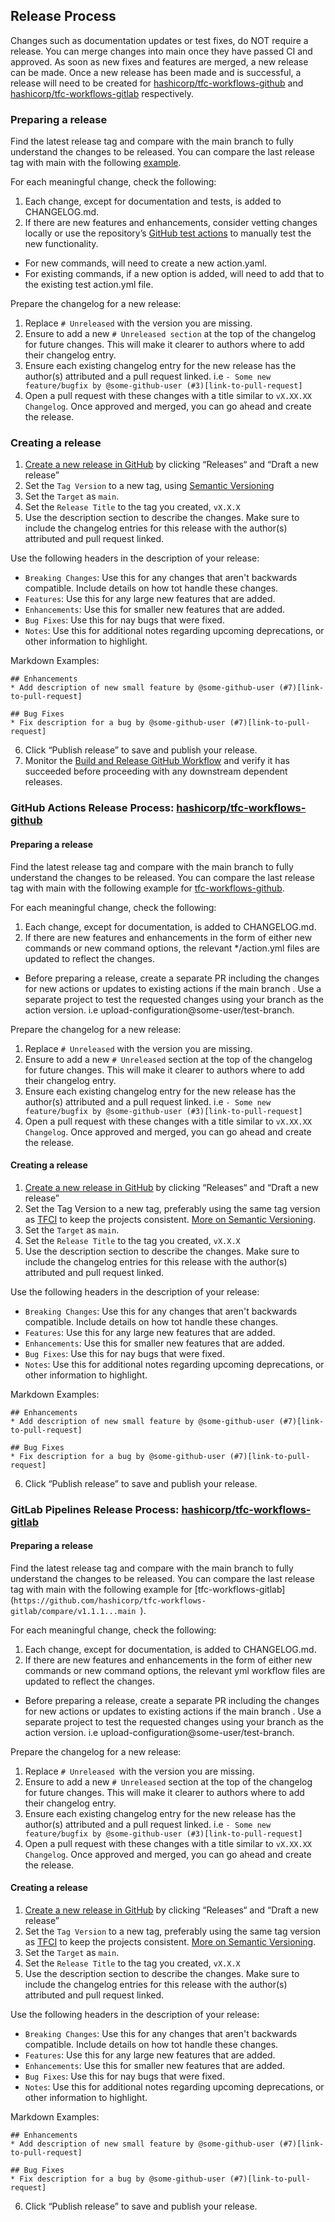 ## Release Process

Changes such as documentation updates or test fixes, do NOT require a release. You can merge changes into main once they have passed CI and approved. As soon as new fixes and features are merged, a new release can be made. Once a new release has been made and is successful, a release will need to be created for [hashicorp/tfc-workflows-github](https://github.com/hashicorp/tfc-workflows-github) and [hashicorp/tfc-workflows-gitlab](https://github.com/hashicorp/tfc-workflows-gitlab) respectively.

### Preparing a release

Find the latest release tag and compare with the main branch to fully understand the changes to be released. You can compare the last release tag with main with the following [example](`https://github.com/hashicorp/tfc-workflows-tooling/compare/v1.1.1...main`).

For each meaningful change, check the following:

1. Each change, except for documentation and tests, is added to CHANGELOG.md.
1. If there are new features and enhancements, consider vetting changes locally or use the repository’s [GitHub test actions](https://github.com/hashicorp/tfc-workflows-tooling/tree/main/.github/actions) to manually test the new functionality.
  * For new commands, will need to create a new action.yaml.
  * For existing commands, if a new option is added, will need to add that to the existing test action.yml file.

Prepare the changelog for a new release:

1. Replace `# Unreleased` with the version you are missing.
1. Ensure to add a new `# Unreleased section` at the top of the changelog for future changes. This will make it clearer to authors where to add their changelog entry.
1. Ensure each existing changelog entry for the new release has the author(s) attributed and a pull request linked. i.e `- Some new feature/bugfix by @some-github-user (#3)[link-to-pull-request]`
1. Open a pull request with these changes with a title similar to `vX.XX.XX Changelog`. Once approved and merged, you can go ahead and create the release.

### Creating a release

1. [Create a new release in GitHub](https://help.github.com/en/github/administering-a-repository/creating-releases) by clicking “Releases“ and “Draft a new release”
2. Set the `Tag Version` to a new tag, using [Semantic Versioning](https://semver.org/)
3. Set the `Target` as `main`.
4. Set the `Release Title` to the tag you created, `vX.X.X`
5. Use the description section to describe the changes. Make sure to include the changelog entries for this release with the author(s) attributed and pull request linked.

Use the following headers in the description of your release:
* `Breaking Changes`: Use this for any changes that aren't backwards compatible. Include details on how tot handle these changes.
* `Features`: Use this for any large new features that are added.
* `Enhancements`: Use this for smaller new features that are added.
* `Bug Fixes`: Use this for nay bugs that were fixed.
* `Notes`: Use this for additional notes regarding upcoming deprecations, or other information to highlight.

Markdown Examples:

```
## Enhancements
* Add description of new small feature by @some-github-user (#7)[link-to-pull-request]

## Bug Fixes
* Fix description for a bug by @some-github-user (#7)[link-to-pull-request]
```

6. Click “Publish release” to save and publish your release.
7. Monitor the [Build and Release GitHub Workflow](/.github/workflows/build-release.workflow.yml) and verify it has succeeded before proceeding with any downstream dependent releases.


### GitHub Actions Release Process: [hashicorp/tfc-workflows-github](https://github.com/hashicorp/tfc-workflows-github)

#### Preparing a release

Find the latest release tag and compare with the main branch to fully understand the changes to be released. You can compare the last release tag with main with the following example for [tfc-workflows-github](https://github.com/hashicorp/tfc-workflows-github/compare/v1.1.1...main).

For each meaningful change, check the following:
1. Each change, except for documentation, is added to CHANGELOG.md.
2. If there are new features and enhancements in the form of either new commands or new command options, the relevant */action.yml files are updated to reflect the changes.
  * Before preparing a release, create a separate PR including the changes for new actions or updates to existing actions if the main branch . Use a separate project to test the requested changes using your branch as the action version. i.e upload-configuration@some-user/test-branch.

Prepare the changelog for a new release:
1. Replace `# Unreleased` with the version you are missing.
2. Ensure to add a new `# Unreleased` section at the top of the changelog for future changes. This will make it clearer to authors where to add their changelog entry.
3. Ensure each existing changelog entry for the new release has the author(s) attributed and a pull request linked. i.e `- Some new feature/bugfix by @some-github-user (#3)[link-to-pull-request]`
4. Open a pull request with these changes with a title similar to `vX.XX.XX Changelog`. Once approved and merged, you can go ahead and create the release.

#### Creating a release

1. [Create a new release in GitHub](https://help.github.com/en/github/administering-a-repository/creating-releases) by clicking “Releases“ and “Draft a new release”
2. Set the Tag Version to a new tag, preferably using the same tag version as [TFCI]( ) to keep the projects consistent.  [More on Semantic Versioning](https://semver.org/).
3. Set the `Target` as `main`.
4. Set the `Release Title` to the tag you created, `vX.X.X`
5. Use the description section to describe the changes. Make sure to include the changelog entries for this release with the author(s) attributed and pull request linked.

Use the following headers in the description of your release:
* `Breaking Changes`: Use this for any changes that aren't backwards compatible. Include details on how tot handle these changes.
* `Features`: Use this for any large new features that are added.
* `Enhancements`: Use this for smaller new features that are added.
* `Bug Fixes`: Use this for nay bugs that were fixed.
* `Notes`: Use this for additional notes regarding upcoming deprecations, or other information to highlight.

Markdown Examples:

```
## Enhancements
* Add description of new small feature by @some-github-user (#7)[link-to-pull-request]

## Bug Fixes
* Fix description for a bug by @some-github-user (#7)[link-to-pull-request]
```

6. Click “Publish release” to save and publish your release.


### GitLab Pipelines Release Process: [hashicorp/tfc-workflows-gitlab](https://github.com/hashicorp/tfc-workflows-gitlab)

#### Preparing a release

Find the latest release tag and compare with the main branch to fully understand the changes to be released. You can compare the last release tag with main with the following example for [tfc-workflows-gitlab](`https://github.com/hashicorp/tfc-workflows-gitlab/compare/v1.1.1...main `).

For each meaningful change, check the following:
1. Each change, except for documentation, is added to CHANGELOG.md.
2. If there are new features and enhancements in the form of either new commands or new command options, the relevant yml workflow files are updated to reflect the changes.
  * Before preparing a release, create a separate PR including the changes for new actions or updates to existing actions if the main branch . Use a separate project to test the requested changes using your branch as the action version. i.e upload-configuration@some-user/test-branch.

Prepare the changelog for a new release:

1. Replace `# Unreleased `with the version you are missing.
2. Ensure to add a new `# Unreleased` section at the top of the changelog for future changes. This will make it clearer to authors where to add their changelog entry.
3. Ensure each existing changelog entry for the new release has the author(s) attributed and a pull request linked. i.e `- Some new feature/bugfix by @some-github-user (#3)[link-to-pull-request]`
4. Open a pull request with these changes with a title similar to `vX.XX.XX Changelog`. Once approved and merged, you can go ahead and create the release.

#### Creating a release

1. [Create a new release in GitHub](https://help.github.com/en/github/administering-a-repository/creating-releases) by clicking “Releases“ and “Draft a new release”
2. Set the `Tag Version` to a new tag, preferably using the same tag version as [TFCI]( ) to keep the projects consistent.  [More on Semantic Versioning](https://semver.org/).
3. Set the `Target` as `main`.
4. Set the `Release Title` to the tag you created, `vX.X.X`
5. Use the description section to describe the changes. Make sure to include the changelog entries for this release with the author(s) attributed and pull request linked.

Use the following headers in the description of your release:
* `Breaking Changes`: Use this for any changes that aren't backwards compatible. Include details on how tot handle these changes.
* `Features`: Use this for any large new features that are added.
* `Enhancements`: Use this for smaller new features that are added.
* `Bug Fixes`: Use this for nay bugs that were fixed.
* `Notes`: Use this for additional notes regarding upcoming deprecations, or other information to highlight.

Markdown Examples:

```
## Enhancements
* Add description of new small feature by @some-github-user (#7)[link-to-pull-request]

## Bug Fixes
* Fix description for a bug by @some-github-user (#7)[link-to-pull-request]
```

6. Click “Publish release” to save and publish your release.
